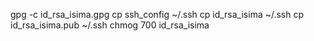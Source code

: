 
gpg -c id_rsa_isima.gpg
cp ssh_config ~/.ssh
cp id_rsa_isima ~/.ssh
cp id_rsa_isima.pub ~/.ssh
chmog 700 id_rsa_isima
